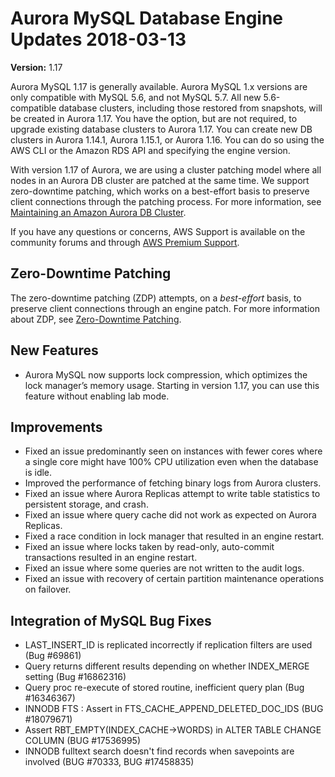 # Aurora MySQL Database Engine Updates 2018\-03\-13<a name="AuroraMySQL.Updates.117"></a>

**Version:** 1\.17

Aurora MySQL 1\.17 is generally available\. Aurora MySQL 1\.x versions are only compatible with MySQL 5\.6, and not MySQL 5\.7\. All new 5\.6\-compatible database clusters, including those restored from snapshots, will be created in Aurora 1\.17\. You have the option, but are not required, to upgrade existing database clusters to Aurora 1\.17\. You can create new DB clusters in Aurora 1\.14\.1, Aurora 1\.15\.1, or Aurora 1\.16\. You can do so using the AWS CLI or the Amazon RDS API and specifying the engine version\.

With version 1\.17 of Aurora, we are using a cluster patching model where all nodes in an Aurora DB cluster are patched at the same time\. We support zero\-downtime patching, which works on a best\-effort basis to preserve client connections through the patching process\. For more information, see [Maintaining an Amazon Aurora DB Cluster](USER_UpgradeDBInstance.Maintenance.md)\. 

If you have any questions or concerns, AWS Support is available on the community forums and through [AWS Premium Support](http://aws.amazon.com/support)\.

## Zero\-Downtime Patching<a name="AuroraMySQL.Updates.117.ZDP"></a>

The zero\-downtime patching \(ZDP\) attempts, on a *best\-effort* basis, to preserve client connections through an engine patch\. For more information about ZDP, see [Zero\-Downtime Patching](AuroraMySQL.Updates.20170515.md#AuroraMySQL.Updates.20170515.ZDP)\.

## New Features<a name="AuroraMySQL.Updates.117.New"></a>
+  Aurora MySQL now supports lock compression, which optimizes the lock manager’s memory usage\. Starting in version 1\.17, you can use this feature without enabling lab mode\. 

## Improvements<a name="AuroraMySQL.Updates.117.Improvements"></a>
+ Fixed an issue predominantly seen on instances with fewer cores where a single core might have 100% CPU utilization even when the database is idle\.
+ Improved the performance of fetching binary logs from Aurora clusters\.
+ Fixed an issue where Aurora Replicas attempt to write table statistics to persistent storage, and crash\.
+ Fixed an issue where query cache did not work as expected on Aurora Replicas\.
+ Fixed a race condition in lock manager that resulted in an engine restart\.
+ Fixed an issue where locks taken by read\-only, auto\-commit transactions resulted in an engine restart\.
+ Fixed an issue where some queries are not written to the audit logs\.
+ Fixed an issue with recovery of certain partition maintenance operations on failover\.

## Integration of MySQL Bug Fixes<a name="AuroraMySQL.Updates.117.BugFixes"></a>
+ LAST\_INSERT\_ID is replicated incorrectly if replication filters are used \(Bug \#69861\)
+ Query returns different results depending on whether INDEX\_MERGE setting \(Bug \#16862316\)
+ Query proc re\-execute of stored routine, inefficient query plan \(Bug \#16346367\)
+ INNODB FTS : Assert in FTS\_CACHE\_APPEND\_DELETED\_DOC\_IDS \(BUG \#18079671\)
+ Assert RBT\_EMPTY\(INDEX\_CACHE\->WORDS\) in ALTER TABLE CHANGE COLUMN \(BUG \#17536995\)
+ INNODB fulltext search doesn't find records when savepoints are involved \(BUG \#70333, BUG \#17458835\)